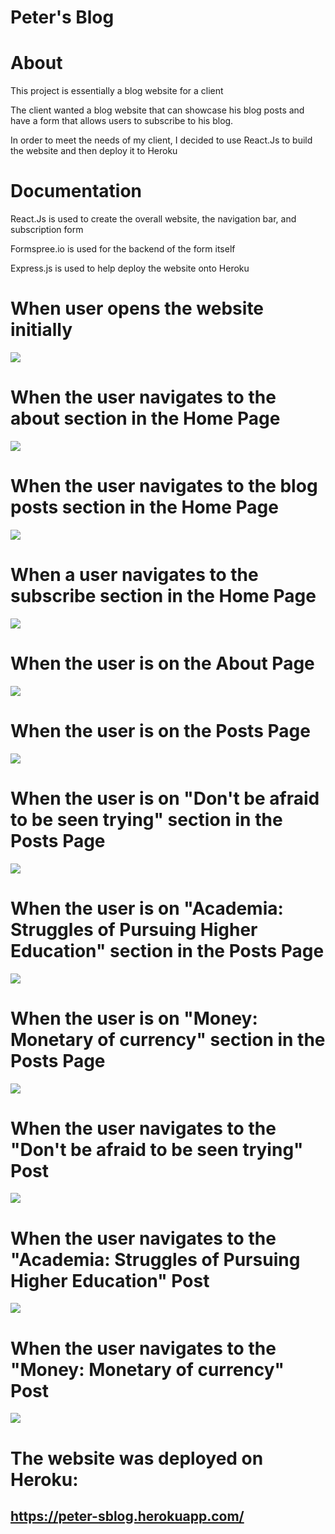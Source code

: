 # Peter's Blog

# About 

This project is essentially a blog website for a client

The client wanted a blog website that can showcase his blog posts and have a form that allows users to subscribe to his blog.
                                            
In order to meet the needs of my client, I decided to use React.Js to build the website and then deploy it to Heroku 
                        
# Documentation

React.Js is used to create the overall website, the navigation bar, and subscription form</p>
                        
Formspree.io is used for the backend of the form itself 

Express.js is used to help deploy the website onto Heroku 

# When user opens the website initially 
![](images/)
# When the user navigates to the about section in the Home Page
![](images/)                 
# When the user navigates to the blog posts section in the Home Page
![](images/)
# When a user navigates to the subscribe section in the Home Page
![](images/)
# When the user is on the About Page
![](images/)
# When the user is on the Posts Page
![](images/)
# When the user is on "Don't be afraid to be seen trying" section in the Posts Page
![](images/)
# When the user is on "Academia: Struggles of Pursuing Higher Education" section in the Posts Page
![](images/)
# When the user is on "Money: Monetary of currency" section in the Posts Page
![](images/)
# When the user navigates to the "Don't be afraid to be seen trying" Post 
![](images/)
# When the user navigates to the "Academia: Struggles of Pursuing Higher Education" Post 
![](images/)
# When the user navigates to the "Money: Monetary of currency" Post
![](images/)
 
# The website was deployed on Heroku: 
## https://peter-sblog.herokuapp.com/
                     
                            
                       
                   
                     
                           
                            
               
                        
                           
                           
                   
                     
